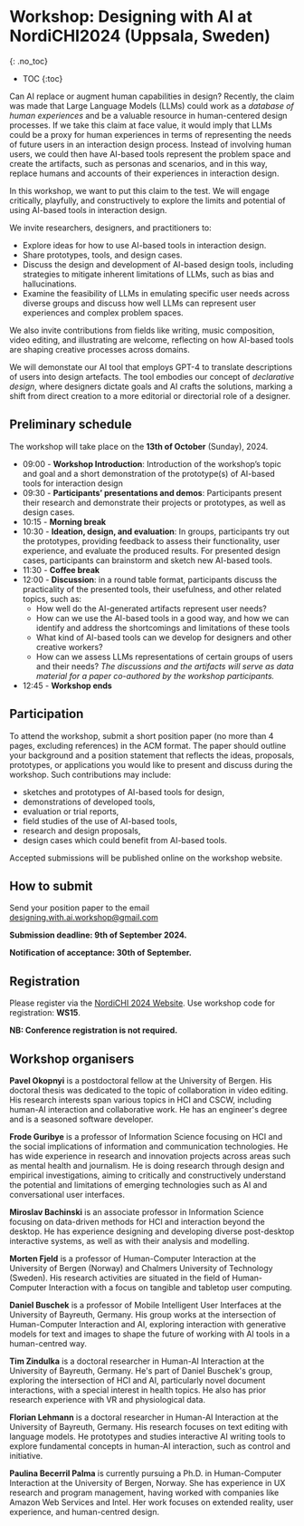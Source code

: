 
# Workshop: Designing with AI at NordiCHI2024 (Uppsala, Sweden)
{: .no_toc}

* TOC
{:toc}

Can AI replace or augment human capabilities in design? Recently, the claim was made that Large Language Models (LLMs) could work as a *database of human experiences* and be a valuable resource in human-centered design processes. If we take this claim at face value, it would imply that LLMs could be a proxy for human experiences in terms of representing the needs of future users in an interaction design process. Instead of involving human users, we could then have AI-based tools represent the problem space and create the artifacts, such as personas and scenarios, and in this way, replace humans and accounts of their experiences in interaction design. 

In this workshop, we want to put this claim to the test. We will engage critically, playfully, and constructively to explore the limits and potential of using AI-based tools in interaction design.

We invite researchers, designers, and practitioners to:

- Explore ideas for how to use AI-based tools in interaction design.
- Share prototypes, tools, and design cases.
- Discuss the design and development of AI-based design tools, including strategies to mitigate inherent limitations of LLMs, such as bias and hallucinations.
- Examine the feasibility of LLMs in emulating specific user needs across diverse groups and discuss how well LLMs can represent user experiences and complex problem spaces.

We also invite contributions from fields like writing, music composition, video editing, and illustrating are welcome, reflecting on how AI-based tools are shaping creative processes across domains.

We will demonstate our AI tool that employs GPT-4 to translate descriptions of users into design artefacts. The tool embodies our concept of *declarative design*, where designers dictate goals and AI crafts the solutions, marking a shift from direct creation to a more editorial or directorial role of a designer.

## Preliminary schedule

The workshop will take place on the **13th of October** (Sunday), 2024.

* 09:00 - **Workshop Introduction**: Introduction of the workshop’s topic and goal and a short demonstration of the prototype(s) of AI-based tools for interaction design
* 09:30 - **Participants’ presentations and demos**: Participants present their research and demonstrate their projects or prototypes, as well as design cases.
* 10:15 - **Morning break**
* 10:30 - **Ideation, design, and evaluation**: In groups, participants try out the prototypes, providing feedback to assess their functionality, user experience, and evaluate the produced results. For presented design cases, participants can brainstorm and sketch new AI-based tools.
* 11:30 - **Coffee break**
* 12:00 - **Discussion**: in a round table format, participants discuss the practicality of the presented tools, their usefulness, and other related topics, such as:
    - How well do the AI-generated artifacts represent user needs?
    - How can we use the AI-based tools in a good way, and how we can identify and address the shortcomings and limitations of these tools
    - What kind of AI-based tools can we develop for designers and other creative workers?
    - How can we assess LLMs representations of certain groups of users and their needs?
    *The discussions and the artifacts will serve as data material for a paper co-authored by the workshop participants.*
* 12:45 - **Workshop ends**

## Participation

To attend the workshop, submit a short position paper (no more than 4 pages, excluding references) in the ACM format. The paper should outline your background and a position statement that reflects the ideas, proposals, prototypes, or applications you would like to present and discuss during the workshop. Such contributions may include:

- sketches and prototypes of AI-based tools for design,
- demonstrations of developed tools,
- evaluation or trial reports,
- field studies of the use of AI-based tools,
- research and design proposals,
- design cases which could benefit from AI-based tools.

Accepted submissions will be published online on the workshop website.

## How to submit

Send your position paper to the email [designing.with.ai.workshop@gmail.com](mailto:designing.with.ai.workshop@gmail.com?subject=workshop)

**Submission deadline: 9th of September 2024.**

**Notification of acceptance: 30th of September.**

## Registration

Please register via the [NordiCHI 2024 Website](https://www.nordichi2024.se/registration/). Use workshop code for registration: **WS15**.

**NB: Conference registration is not required.**

## Workshop organisers

**Pavel Okopnyi** is a postdoctoral fellow at the University of Bergen. His doctoral thesis was dedicated to the topic of collaboration in video editing. His research interests span various topics in HCI and CSCW, including human-AI interaction and collaborative work. He has an engineer's degree and is a seasoned software developer. 

**Frode Guribye** is a professor of Information Science focusing on HCI and the social implications of information and communication technologies. He has wide experience in research and innovation projects across areas such as mental health and journalism. He is doing research through design and empirical investigations, aiming to critically and constructively understand the potential and limitations of emerging technologies such as AI and conversational user interfaces.

**Miroslav Bachinski** is an associate professor in Information Science focusing on data-driven methods for HCI and interaction beyond the desktop. He has experience designing and developing diverse post-desktop interactive systems, as well as with their analysis and modelling. 

**Morten Fjeld** is a professor of Human-Computer Interaction at the University of Bergen (Norway) and Chalmers University of Technology (Sweden). His research activities are situated in the field of Human-Computer Interaction with a focus on tangible and tabletop user computing.

**Daniel Buschek** is a professor of Mobile Intelligent User Interfaces at the University of Bayreuth, Germany. His group works at the intersection of Human-Computer Interaction and AI, exploring interaction with generative models for text and images to shape the future of working with AI tools in a human-centred way.

**Tim Zindulka** is a doctoral researcher in Human-AI Interaction at the University of Bayreuth, Germany. He's part of Daniel Buschek's group, exploring the intersection of HCI and AI, particularly novel document interactions, with a special interest in health topics. He also has prior research experience with VR and physiological data.

**Florian Lehmann** is a doctoral researcher in Human-AI Interaction at the University of Bayreuth, Germany. His research focuses on text editing with language models. He prototypes and studies interactive AI writing tools to explore fundamental concepts in human-AI interaction, such as control and initiative.

**Paulina Becerril Palma** is currently pursuing a Ph.D. in Human-Computer Interaction at the University of Bergen, Norway. She has experience in UX research and program management, having worked with companies like Amazon Web Services and Intel. Her work focuses on extended reality, user experience, and human-centred design.
